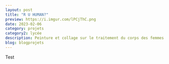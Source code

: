 ```yaml
---
layout: post
title: "R U HUMAN?"
preview: https://i.imgur.com/lPCjThC.png
date: 2023-02-06
category: projets 
category2: lycée
description: Peinture et collage sur le traitement du corps des femmes
blog: blogprojets
---
```


Test

